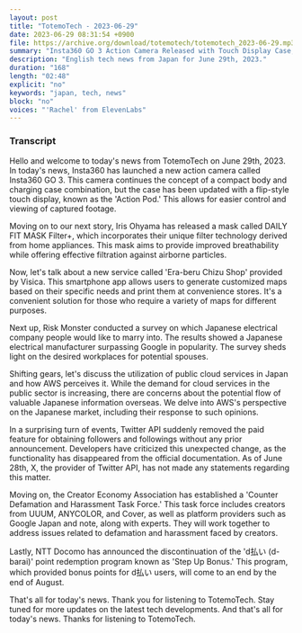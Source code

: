 ```yaml
---
layout: post
title: "TotemoTech - 2023-06-29"
date: 2023-06-29 08:31:54 +0900
file: https://archive.org/download/totemotech/totemotech_2023-06-29.mp3
summary: "Insta360 GO 3 Action Camera Released with Touch Display Case, Iris Ohyama Introduces Breathable Mask with Innovative Filter, & more…"
description: "English tech news from Japan for June 29th, 2023."
duration: "168"
length: "02:48"
explicit: "no"
keywords: "japan, tech, news"
block: "no"
voices: "'Rachel' from ElevenLabs"
---
```


### Transcript

Hello and welcome to today's news from TotemoTech on June 29th, 2023. In today's news, Insta360 has launched a new action camera called Insta360 GO 3. This camera continues the concept of a compact body and charging case combination, but the case has been updated with a flip-style touch display, known as the 'Action Pod.' This allows for easier control and viewing of captured footage.

Moving on to our next story, Iris Ohyama has released a mask called DAILY FIT MASK Filter+, which incorporates their unique filter technology derived from home appliances. This mask aims to provide improved breathability while offering effective filtration against airborne particles.

Now, let's talk about a new service called 'Era-beru Chizu Shop' provided by Visica. This smartphone app allows users to generate customized maps based on their specific needs and print them at convenience stores. It's a convenient solution for those who require a variety of maps for different purposes.

Next up, Risk Monster conducted a survey on which Japanese electrical company people would like to marry into. The results showed a Japanese electrical manufacturer surpassing Google in popularity. The survey sheds light on the desired workplaces for potential spouses.

Shifting gears, let's discuss the utilization of public cloud services in Japan and how AWS perceives it. While the demand for cloud services in the public sector is increasing, there are concerns about the potential flow of valuable Japanese information overseas. We delve into AWS's perspective on the Japanese market, including their response to such opinions.

In a surprising turn of events, Twitter API suddenly removed the paid feature for obtaining followers and followings without any prior announcement. Developers have criticized this unexpected change, as the functionality has disappeared from the official documentation. As of June 28th, X, the provider of Twitter API, has not made any statements regarding this matter.

Moving on, the Creator Economy Association has established a 'Counter Defamation and Harassment Task Force.' This task force includes creators from UUUM, ANYCOLOR, and Cover, as well as platform providers such as Google Japan and note, along with experts. They will work together to address issues related to defamation and harassment faced by creators.

Lastly, NTT Docomo has announced the discontinuation of the 'd払い (d-barai)' point redemption program known as 'Step Up Bonus.' This program, which provided bonus points for d払い users, will come to an end by the end of August.

That's all for today's news. Thank you for listening to TotemoTech. Stay tuned for more updates on the latest tech developments.   And that's all for today's news. Thanks for listening to TotemoTech.
